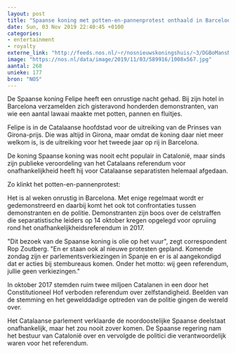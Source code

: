 ```yaml
---
layout: post
title: "Spaanse koning met potten-en-pannenprotest onthaald in Barcelona"
date: Sun, 03 Nov 2019 22:40:45 +0100
categories: 
- entertainment 
- royalty 
externe_link: "http://feeds.nos.nl/~r/nosnieuwskoningshuis/~3/DGBoMansNaU/2308953"
image: "https://nos.nl/data/image/2019/11/03/589916/1008x567.jpg"
aantal: 268
unieke: 177
bron: "NOS"
---
```


<p>De Spaanse koning Felipe heeft een onrustige nacht gehad. Bij zijn hotel in Barcelona verzamelden zich gisteravond honderden demonstranten, van wie een aantal lawaai maakte met potten, pannen en fluitjes.</p>
<p>Felipe is in de Catalaanse hoofdstad voor de uitreiking van de Prinses van Girona-prijs. Die was altijd in Girona, maar omdat de koning daar niet meer welkom is, is de uitreiking voor het tweede jaar op rij in Barcelona.</p>
<p>De koning Spaanse koning was nooit echt populair in Catalonië, maar sinds zijn publieke veroordeling van het Catalaans referendum voor onafhankelijkheid heeft hij voor Catalaanse separatisten helemaal afgedaan.</p>
<p>Zo klinkt het potten-en-pannenprotest:</p>
<p>Het is al weken onrustig in Barcelona. Met enige regelmaat wordt er gedemonstreerd en daarbij komt het ook tot confrontaties tussen demonstranten en de politie. Demonstranten zijn boos over de celstraffen die separatistische leiders op 14 oktober kregen opgelegd voor opruiing rond het onafhankelijkheidsreferendum in 2017.</p>
<p>"Dit bezoek van de Spaanse koning is olie op het vuur", zegt correspondent Rop Zoutberg. "En er staan ook al nieuwe protesten gepland. Komende zondag zijn er parlementsverkiezingen in Spanje en er is al aangekondigd dat er acties bij stembureaus komen. Onder het motto: wij geen referendum, jullie geen verkiezingen."</p>
<p>In oktober 2017 stemden ruim twee miljoen Catalanen in een door het Constitutioneel Hof verboden referendum over zelfstandigheid. Beelden van de stemming en het gewelddadige optreden van de politie gingen de wereld over.</p>
<p>Het Catalaanse parlement verklaarde de noordoostelijke Spaanse deelstaat onafhankelijk, maar het zou nooit zover komen. De Spaanse regering nam het bestuur van Catalonië over en vervolgde de politici die verantwoordelijk waren voor het referendum.</p><img src="http://feeds.feedburner.com/~r/nosnieuwskoningshuis/~4/DGBoMansNaU" height="1" width="1" alt=""/>
